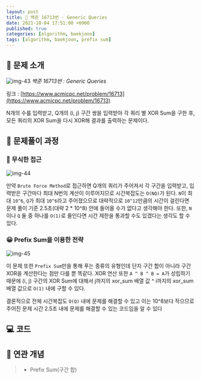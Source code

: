 ```yaml
---
layout: post
title: 📄 백준 16713번 - Generic Queries
date: 2021-10-04 17:51:00 +0900
published: true
categories: [algorithm, baekjoon]
tags: [algorithm, baekjoon, prefix sum]
---
```


## **📄 문제 소개**

![img-43](https://user-images.githubusercontent.com/6462456/150930218-53ca00ed-ec08-4532-ba93-b7550befd7a5.png)
_백준 16713번 : Generic Queries_

링크 : [https://www.acmicpc.net/problem/16713](https://www.acmicpc.net/problem/16713)

N개의 수를 입력받고, Q개의 (i, j) 구간 쌍을 입력받아 각 쿼리 별 XOR Sum을 구한 후,
모든 쿼리의 XOR Sum을 다시 XOR해 결과를 출력하는 문제이다.

## **📗 문제풀이 과정**

### **🧐 무식한 접근**

![img-44](https://user-images.githubusercontent.com/6462456/150930220-b7652d7b-081b-42a5-896a-6536b50e74e1.png)

만약 `Brute Force Method`로 접근하면 Q개의 쿼리가 주어져서 각 구간을 입력받고,
입력받은 구간마다 최대 N번의 계산이 이루어지므로 시간복잡도는 `O(NQ)`가 된다.
`N`이 최대 `10^6`, `Q`가 최대 `10^6`라고 주어졌으므로 대략적으로 `10^12`만큼의 시간이 걸린다면
문제 풀이 기준 2.5초(대략 2 * 10^8) 안에 들어올 수가 없다고 생각해야 한다.
또한, `N`이나 `Q` 둘 중 하나를 `O(1)`로 줄인다면 시간 제한을 통과할 수도 있겠다는 생각도 할 수 있다.

### **😀 Prefix Sum을 이용한 전략**

![img-45](https://user-images.githubusercontent.com/6462456/150930223-a78e24d9-bb29-4058-b2e9-583d469bfe93.png)

이 문제 또한 `Prefix Sum`만을 통해 푸는 종류의 유형인데
단지 구간 합이 아니라 구간 XOR을 계산한다는 점만 다를 뿐 똑같다.
XOR 연산 또한 `A ^ B ^ B = A`가 성립하기 때문에
(i, j) 구간의 XOR Sum에 대해서 j까지의 xor_sum 배열 값 ^ i까지의 xor_sum 배열 값으로 `O(1)` 내에 구할 수 있다.

결론적으로 전체 시간복잡도 `O(Q)` 내에 문제를 해결할 수 있고
이는 10^8보다 작으므로 주어진 문제 시간 2.5초 내에 문제를 해결할 수 있는 코드임을 알 수 있다

## **💻 코드**

<script src="https://gist.github.com/poodlepoodle/8087be57cfe867431b124deb57af68ca.js"></script>

## **📒 연관 개념**

> -   Prefix Sum(구간 합)